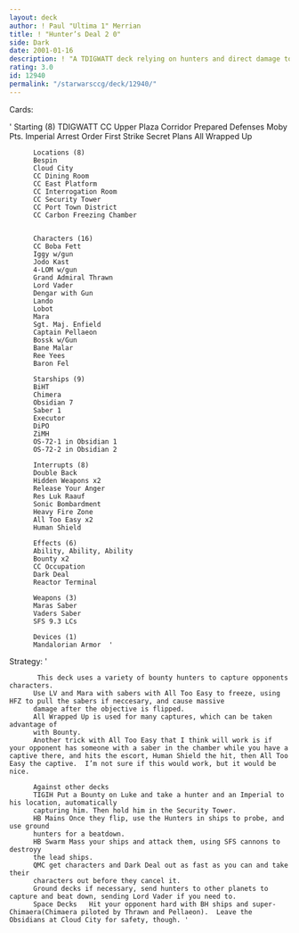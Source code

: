 ```yaml
---
layout: deck
author: ! Paul "Ultima 1" Merrian
title: ! "Hunter’s Deal 2 0"
side: Dark
date: 2001-01-16
description: ! "A TDIGWATT deck relying on hunters and direct damage to cripple an opponent’s deck."
rating: 3.0
id: 12940
permalink: "/starwarsccg/deck/12940/"
---
```

Cards: 

'
		  Starting (8)
		  TDIGWATT
		  CC Upper Plaza Corridor
		  Prepared Defenses
		  Moby Pts.
		  Imperial Arrest Order
		  First Strike
		  Secret Plans
		  All Wrapped Up

		  Locations (8)
		  Bespin
		  Cloud City
		  CC Dining Room
		  CC East Platform
		  CC Interrogation Room
		  CC Security Tower
		  CC Port Town District
		  CC Carbon Freezing Chamber


		  Characters (16)
		  CC Boba Fett
		  Iggy w/gun
		  Jodo Kast
		  4-LOM w/gun
		  Grand Admiral Thrawn
		  Lord Vader
		  Dengar with Gun
		  Lando
		  Lobot
		  Mara
		  Sgt. Maj. Enfield
		  Captain Pellaeon
		  Bossk w/Gun
		  Bane Malar
		  Ree Yees
		  Baron Fel

		  Starships (9)
		  BiHT
		  Chimera
		  Obsidian 7
		  Saber 1
		  Executor
		  DiPO
		  ZiMH
		  OS-72-1 in Obsidian 1
		  OS-72-2 in Obsidian 2

		  Interrupts (8)
		  Double Back
		  Hidden Weapons x2
		  Release Your Anger
		  Res Luk Raauf
		  Sonic Bombardment
		  Heavy Fire Zone
		  All Too Easy x2
		  Human Shield

		  Effects (6)
		  Ability, Ability, Ability
		  Bounty x2
		  CC Occupation
		  Dark Deal
		  Reactor Terminal

		  Weapons (3)
		  Maras Saber
		  Vaders Saber
		  SFS 9.3 LCs

		  Devices (1)
		  Mandalorian Armor  '

Strategy: '

		   This deck uses a variety of bounty hunters to capture opponents characters.
		  Use LV and Mara with sabers with All Too Easy to freeze, using HFZ to pull the sabers if neccesary, and cause massive
		  damage after the objective is flipped.
		  All Wrapped Up is used for many captures, which can be taken advantage of
		  with Bounty.
		  Another trick with All Too Easy that I think will work is if your opponent has someone with a saber in the chamber while you have a captive there, and hits the escort, Human Shield the hit, then All Too Easy the captive.	I’m not sure if this would work, but it would be nice.

		  Against other decks
		  TIGIH Put a Bounty on Luke and take a hunter and an Imperial to his location, automatically
		  capturing him. Then hold him in the Security Tower.
		  HB Mains Once they flip, use the Hunters in ships to probe, and use ground
		  hunters for a beatdown.
		  HB Swarm Mass your ships and attack them, using SFS cannons to destroyy
		  the lead ships.
		  QMC get characters and Dark Deal out as fast as you can and take their
		  characters out before they cancel it.
		  Ground decks if necessary, send hunters to other planets to capture and beat down, sending Lord Vader if you need to.
		  Space Decks	Hit your opponent hard with BH ships and super-Chimaera(Chimaera piloted by Thrawn and Pellaeon).  Leave the Obsidians at Cloud City for safety, though. '
